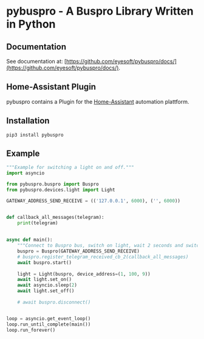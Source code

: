 pybuspro - A Buspro Library Written in Python
====================================================

Documentation
-------------

See documentation at: [https://github.com/eyesoft/pybuspro/docs/](https://github.com/eyesoft/pybuspro/docs/).


Home-Assistant Plugin
---------------------

pybuspro contains a Plugin for the [Home-Assistant](https://home-assistant.io/) automation plattform.


Installation
-------

```commandline
pip3 install pybuspro
```


Example
-------

```python
"""Example for switching a light on and off."""
import asyncio

from pybuspro.buspro import Buspro
from pybuspro.devices.light import Light

GATEWAY_ADDRESS_SEND_RECEIVE = (('127.0.0.1', 6000), ('', 6000))


def callback_all_messages(telegram):
    print(telegram)
    
    
async def main():
    """Connect to Buspro bus, switch on light, wait 2 seconds and switch of off again."""
    buspro = Buspro(GATEWAY_ADDRESS_SEND_RECEIVE)
    # buspro.register_telegram_received_cb_2(callback_all_messages)
    await buspro.start()
    
    light = Light(buspro, device_address=(1, 100, 9))
    await light.set_on()
    await asyncio.sleep(2)
    await light.set_off()
    
    # await buspro.disconnect()


loop = asyncio.get_event_loop()
loop.run_until_complete(main())
loop.run_forever()

```
